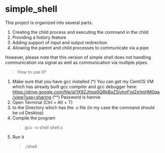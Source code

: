 # simple_shell
This project is organized into several parts:
1. Creating the child process and executing the command in the child
2. Providing a history feature
3. Adding support of input and output redirection
4. Allowing the parent and child processes to communicate via a pipe

However, please note that this version of simple shell does not handling communication via signal as well as communication via multiple pipes.
> How to use it?
1) Make sure that you have gcc installed
  (*) You can get my CentOS VM which has already built gcc compiler and gcc debugger here: https://drive.google.com/file/d/1X9ZJhpq0QRkBqZSiyhnFislZe1mHM0qa/view?usp=sharing
  (**) Password is hannie
2) Open Terminal (Ctrl + Alt + T)
3) <cd> to the Directory which has the .c file (in my case the command should be cd Desktop)
4) Compile the program
    > gcc -o shell shell.c
5)  Run it
    > ./shell
